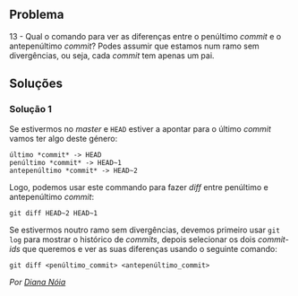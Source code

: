## Problema

13 - Qual o comando para ver as diferenças entre o penúltimo _commit_ e o
antepenúltimo _commit_? Podes assumir que estamos num ramo sem divergências,
ou seja, cada _commit_ tem apenas um pai.

## Soluções

### Solução 1

Se estivermos no *master* e `HEAD` estiver a apontar para o último *commit* vamos
ter algo deste género:

`último *commit* -> HEAD` \
`penúltimo *commit* -> HEAD~1` \
`antepenúltimo *commit* -> HEAD~2`

Logo, podemos usar este commando para fazer *diff* entre penúltimo e 
antepenúltimo *commit*:

```
git diff HEAD~2 HEAD~1
```

Se estivermos noutro ramo sem divergências, devemos primeiro usar `git log`
para mostrar o histórico de *commits*, depois selecionar os dois *commit-ids* que
queremos e ver as suas diferenças usando o seguinte comando:

```
git diff <penúltimo_commit> <antepenúltimo_commit>
```

*Por [Diana Nóia](https://github.com/DianaNoia)*
